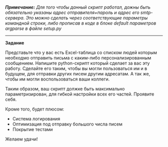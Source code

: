 _**Примечание:**_
_Для того чтобы данный скрипт работал, дожны быть обязательно указаны адрес отправителя+пароль и адрес его smtp-сервера. Это можно сделать через соответствующие параметры командной строки, либо прописав в коде в блоке default параметров argparse в файле setup.py_

---
**Задание**

Представьте что у вас есть Excel-таблица со списком людей которым необходмо отправить письма с каким-либо персонализированным сообщением. Напишите python-скрипт который сделает за вас эту работу. Сделайте его таким, чтобы вы могли пользоваться им и в будущем, для отправки других писем другим адресатам. А так же, чтобы им могли воспользоваться ваши коллеги. 

Таким образом, ваш скрипт должке быть максимально параметризирован, для гибкой настройки всех его частей. Проявите себя.

Кроме того, будет плюсом:
- Система логирования
- Оптимизация под отправку большого числа писем
- Покрытие тестами

Желаем удачи!
